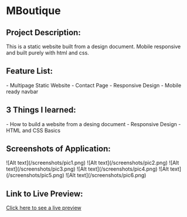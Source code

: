 <h1>MBoutique</h1>

<h2>Project Description:</h2>
This is a static website built from a design document.
Mobile responsive and built purely with html and css.

<h2>Feature List:</h2>
- Multipage Static Website
- Contact Page
- Responsive Design
- Mobile ready navbar

<h2>3 Things I learned:</h2>
 - How to build a website from a desing document
 - Responsive Design
 - HTML and CSS Basics


<h2>Screenshots of Application:</h2>
   ![Alt text](/screenshots/pic1.png)
   ![Alt text](/screenshots/pic2.png)
   ![Alt text](/screenshots/pic3.png)
   ![Alt text](/screenshots/pic4.png)
   ![Alt text](/screenshots/pic5.png)
   ![Alt text](/screenshots/pic6.png)

<h2>Link to Live Preview:</h2>
<a href="http://jasonekstrom.com/mBoutique" target="_blank">Click here to see a live preview</a>
